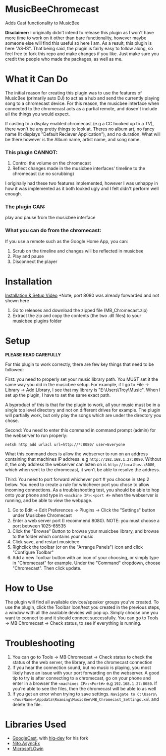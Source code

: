 # MusicBeeChromecast
Adds Cast functionality to MusicBee

**Disclaimer:** I originally didn't intend to release this plugin as I won't have more time to work on it other than bare functionality, however maybe someone else will find this useful so here I am. As a result, this plugin is here "AS-IS". That being said, the plugin is fairly easy to follow along, so feel free to fork this repo and make changes if you like. Just make sure you credit the people who made the packages, as well as me.

# What it Can Do

The initial reason for creating this plugin was to use the features of MusicBee (primarily auto DJ) to act as a hub and send the currently playing song to a chromecast device. For this reason, the musicbee interface when connected to the chromecast acts as a partial remote, and dosen't include all the things you would expect. 

If casting to a display enabled chromecast (e.g a CC hooked up to a TV), there won't be any pretty things to look at. Theres no album art, no fancy name (It displays "Default Reciever Application"), and no duration. What will be there however is the Album name, artist name, and song name. 

### This plugin CANNOT:
1. Control the volume on the chromecast
2. Reflect changes made in the musicbee interfaces' timeline to the chromecast (i.e no scrubbing) 

I originally had these two features implemented, however I was unhappy in how it was implemented as it both looked ugly and I felt didn't perform well enough.

### The plugin CAN: 

play and pause from the musicbee interface

### What you can do from the chromecast:
If you use a remote such as the Google Home App, you can:
1. Scrub on the timeline and changes will be reflected in musicbee
2. Play and pause
3. Disconnect the player

# Installation

[Installation & Setup Video](https://www.youtube.com/watch?v=_6-A2idqiDw&feature=youtu.be) *Note, port 8080 was already forwarded and not shown here

1. Go to releases and download the zipped file (MB_Chromecast.zip)
2. Extract the zip and copy the contents (the two .dll files) to your musicbee plugins folder

# Setup
**PLEASE READ CAREFULLY**

For this plugin to work correctly, there are few key things that need to be followed:

First: you need to properly set your music library path. You MUST set it the same way you did in the musicbee setup. For example, if I go to File -> Library -> Add Library, I see that my library is "E:\Users\Troy\Music". When I set up the plugin, I have to set the same exact path.

A byproduct of this is that for the plugin to work, all your music must be in a single top level directory and not on different drives for example. The plugin will partially work, but only play the songs which are under the directory you chose.

Second: You need to enter this command in command prompt (admin) for the webserver to run properly:

``netsh http add urlacl url=http://*:8080/ user=Everyone``

 What this command does is allow the webserver to run on an address containing that machines IP address. e.g ``http://192.168.1.27:8080``. Without it, the only address the webserver can listen on is ``http://localhost:8080``, which when sent to the chromecast, it won't be able to resolve the address.
 
Third: You need to port forward whichever port # you choose in step 2 below. You need to create a rule for whichever port you chose to allow incoming connections. As a troubleshooting test, you should be able to hop onto your phone and type in ``<machine IP>:<port #>`` when the webserver is running, and be able to view the webpage.

1. Go to Edit -> Edit Preferences -> Plugins -> Click the "Settings" button under Musicbee Chromecast
2. Enter a web server port (I recommend 8080). NOTE: you must choose a port between 1025-65535
3. Click the "Browse" Button to browse your musicbee library, and browse to the folder which contains your music
4. Click save, and restart musicbee
5. Righclick the toolbar (or on the "Arrange Panels") icon and click "Configure Toolbar"
6. Add a new Toolbar button with an icon of your choosing, or simply type in "Chromecast" for example. Under the "Command" dropdown, choose "Chromecast". Then click update.

# How to Use
The plugin will find all available devices/speaker groups you've created. To use the plugin, click the Toolbar Icon/text you created in the previous steps, a window with all the available devices will pop up. Simply choose one you want to connect to and it should connect successfully. You can go to Tools -> MB Chromecast -> Check status, to see if everything is running. 

# Troubleshooting

1. You can go to Tools -> MB Chromecast -> Check status to check the status of the web server, the library, and the chromecast connection
2. If you hear the connection sound, but no music is playing, you most likely have an issue with your port forwarding on the webserver. A good tip to try is after connecting to a chromecast, go on your phone and enter in a browser the 
``<machines IP>:<Port#>`` e.g ``192.168.1.27:8080``. If you're able to see the files, then the chromecast will be able to as well
3. If you get an error when trying to save settings. ``Navigate to C:\Users\<YourName>\Appdata\Roaming\MusicBee\MB_Chromecast_Settings.xml`` and delete the file. 

# Libraries Used

- [GoogleCast](https://github.com/kakone/GoogleCast/tree/master/GoogleCast), with [hig-dev](https://github.com/hig-dev) for his fork
- [Nito.AsyncEx](https://www.nuget.org/packages/Nito.AsyncEx)
- [Microsoft.Owin](https://www.nuget.org/packages/Microsoft.Owin/)

